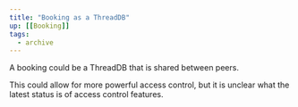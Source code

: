 ```yaml
---
title: "Booking as a ThreadDB"
up: [[Booking]]
tags:
  - archive
---
```


A booking could be a ThreadDB that is shared between peers.

This could allow for more powerful access control, but it is unclear what the latest status is of access control features.